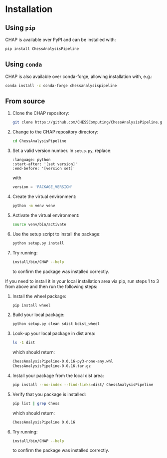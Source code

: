 # Installation


## Using `pip`
CHAP is available over PyPI and can be installed with:
```bash
pip install ChessAnalysisPipeline
```

## Using `conda`
CHAP is also available over conda-forge, allowing installation with, e.g.:
```bash
conda install -c conda-forge chessanalysispipeline
```

## From source
1. Clone the CHAP repository:
   ```bash
   git clone https://github.com/CHESSComputing/ChessAnalysisPipeline.git
   ```
1. Change to the CHAP repository directory:
   ```bash
   cd ChessAnalysisPipeline
   ```
1. Set a valid version number. In `setup.py`, replace:
   ```{literalinclude} /../setup.py
   :language: python
   :start-after: '[set version]'
   :end-before: '[version set]'
   ```
   with
   ```python
   version = 'PACKAGE_VERSION'
   ```
1. Create the virtual environment:
   ```bash
   python -m venv venv
   ```
1. Activate the virtual environment:
   ```bash
   source venv/bin/activate
   ```
1. Use the setup script to install the package:
   ```bash
   python setup.py install
   ```
1. Try running:
   ```bash
   install/bin/CHAP --help
   ```
   to confirm the package was installed correctly.

If you need to install it in your local installation area via pip, run
steps 1 to 3 from above and then run the following steps:

1. Install the wheel package:
   ```bash
   pip install wheel
   ```
1. Build your local package:
   ```bash
   python setup.py clean sdist bdist_wheel
   ```
1. Look-up your local package in dist area:
   ```bash
   ls -1 dist
   ```
   which should return:
   ```bash
   ChessAnalysisPipeline-0.0.16-py3-none-any.whl
   ChessAnalysisPipeline-0.0.16.tar.gz
   ```
1. Install your package from the local dist area:
   ```bash
   pip install --no-index --find-links=dist/ ChessAnalysisPipeline
   ```
1. Verify that you package is installed:
   ```bash
   pip list | grep Chess
   ```
   which should return:
   ```bash
   ChessAnalysisPipeline 0.0.16
   ```
1. Try running:
   ```bash
   install/bin/CHAP --help
   ```
   to confirm the package was installed correctly.

